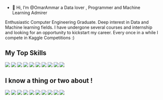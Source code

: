 - 👋 Hi, I’m @OmarAmmar a Data lover , Programmer and Machine Learning Admirer

Enthusiastic Computer Engineering Graduate. Deep interest in Data and Machine learning fields. I have undergone several courses and internship and looking for an opportunity to kickstart my career. Every once in a while I compete in Kaggle Competitions :)

## My Top Skills
<p>
<img src="https://cdn.jsdelivr.net/gh/devicons/devicon/icons/python/python-original.svg" />
<img src="https://cdn.jsdelivr.net/gh/devicons/devicon/icons/tensorflow/tensorflow-original-wordmark.svg" />
<img src="https://cdn.jsdelivr.net/gh/devicons/devicon/icons/pandas/pandas-original-wordmark.svg" />
<img src="https://cdn.jsdelivr.net/gh/devicons/devicon/icons/cplusplus/cplusplus-original.svg" />        
<img src="https://cdn.jsdelivr.net/gh/devicons/devicon/icons/jupyter/jupyter-original-wordmark.svg" />
<img src="https://cdn.jsdelivr.net/gh/devicons/devicon/icons/pytorch/pytorch-original-wordmark.svg" />
<img src="https://cdn.jsdelivr.net/gh/devicons/devicon/icons/opencv/opencv-plain-wordmark.svg" />      
<img src="https://cdn.jsdelivr.net/gh/devicons/devicon/icons/git/git-plain-wordmark.svg" />
<img src="https://cdn.jsdelivr.net/gh/devicons/devicon/icons/linux/linux-original.svg" />
<img src="https://cdn.jsdelivr.net/gh/devicons/devicon/icons/mysql/mysql-original-wordmark.svg" />
</p>                   

## I know a thing or two about !
<p>
<img src="https://cdn.jsdelivr.net/gh/devicons/devicon/icons/c/c-original.svg" />
<img src="https://cdn.jsdelivr.net/gh/devicons/devicon/icons/css3/css3-original.svg" />
<img src="https://cdn.jsdelivr.net/gh/devicons/devicon/icons/dart/dart-original-wordmark.svg" />
<img src="https://cdn.jsdelivr.net/gh/devicons/devicon/icons/flutter/flutter-original.svg" />
<img src="https://cdn.jsdelivr.net/gh/devicons/devicon/icons/haskell/haskell-original.svg" />
<img src="https://cdn.jsdelivr.net/gh/devicons/devicon/icons/html5/html5-original.svg" />
<img src="https://cdn.jsdelivr.net/gh/devicons/devicon/icons/javascript/javascript-original.svg" />
<img src="https://cdn.jsdelivr.net/gh/devicons/devicon/icons/matlab/matlab-original.svg" />
<img src="https://cdn.jsdelivr.net/gh/devicons/devicon/icons/react/react-original.svg" />
<img src="https://cdn.jsdelivr.net/gh/devicons/devicon/icons/unity/unity-original.svg" />
</p>            
          
          
                    

<!---
OmarAmmar/OmarAmmar is a ✨ special ✨ repository because its `README.md` (this file) appears on your GitHub profile.
You can click the Preview link to take a look at your changes.
--->
